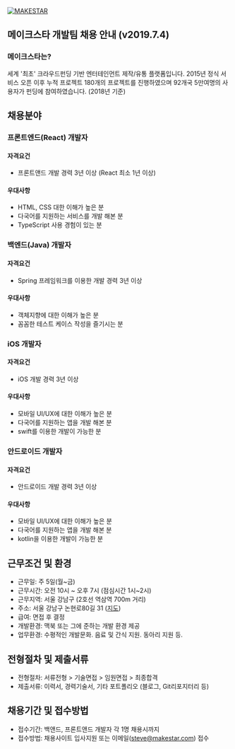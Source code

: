 [![MAKESTAR](https://www.makestar.co/public/images/image/common/makestar_logo_v2.png)](https://www.makestar.co)

## 메이크스타 개발팀 채용 안내 (v2019.7.4)

### 메이크스타는?

세계 '최초' 크라우드펀딩 기반 엔터테인먼트 제작/유통 플랫폼입니다.
2015년 정식 서비스 오픈 이후 누적 프로젝트 180개의 프로젝트를 진행하였으며
92개국 5만여명의 사용자가 펀딩에 참여하였습니다. (2018년 기준)

## 채용분야

### 프론트엔드(React) 개발자

#### 자격요건
- 프론트앤드 개발 경력 3년 이상 (React 최소 1년 이상)

#### 우대사항
- HTML, CSS 대한 이해가 높은 분
- 다국어를 지원하는 서비스를 개발 해본 분
- TypeScript 사용 경험이 있는 분

### 백엔드(Java) 개발자

#### 자격요건
- Spring 프레임워크를 이용한 개발 경력 3년 이상

#### 우대사항
- 객체지향에 대한 이해가 높은 분
- 꼼꼼한 테스트 케이스 작성을 즐기시는 분

### iOS 개발자

#### 자격요건
- iOS 개발 경력 3년 이상

#### 우대사항
- 모바일 UI/UX에 대한 이해가 높은 분
- 다국어를 지원하는 앱을 개발 해본 분
- swift를 이용한 개발이 가능한 분

### 안드로이드 개발자

#### 자격요건
- 안드로이드 개발 경력 3년 이상

#### 우대사항
- 모바일 UI/UX에 대한 이해가 높은 분
- 다국어를 지원하는 앱을 개발 해본 분
- kotlin을 이용한 개발이 가능한 분

## 근무조건 및 환경

- 근무일: 주 5일(월~금)
- 근무시간: 오전 10시 ~ 오후 7시 (점심시간 1시~2시)
- 근무지역: 서울 강남구 (2호선 역삼역 700m 거리)
- 주소: 서울 강남구 논현로80길 31 ([지도](http://dmaps.kr/bvfyx))
- 급여: 면접 후 결정
- 개발환경: 맥북 또는 그에 준하는 개발 환경 제공
- 업무환경: 수평적인 개발문화. 음료 및 간식 지원. 동아리 지원 등.

## 전형절차 및 제출서류

- 전형절차: 서류전형 > 기술면접 > 임원면접 > 최종합격
- 제출서류: 이력서, 경력기술서, 기타 포트폴리오 (블로그, Git리포지터리 등)

## 채용기간 및 접수방법

- 접수기간: 백앤드, 프론트앤드 개발자 각 1명 채용시까지
- 접수방법: 채용사이트 입사지원 또는 이메일(steve@makestar.com) 접수
